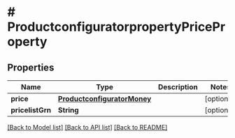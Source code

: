 # # ProductconfiguratorpropertyPriceProperty


## Properties 


Name | Type | Description | Notes
------------ | ------------- | ------------- | -------------
**price**| [**ProductconfiguratorMoney**](ProductconfiguratorMoney.md) |   | [optional]
**pricelistGrn**| **String** |   | [optional]


[[Back to Model list]](../../README.md#models) [[Back to API list]](../../README.md#endpoints) [[Back to README]](../../README.md)

